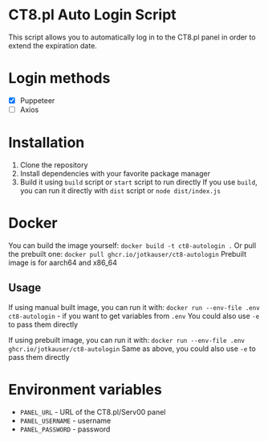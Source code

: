 # CT8.pl Auto Login Script
This script allows you to automatically log in to the CT8.pl panel in order to extend the expiration date.

# Login methods
- [x] Puppeteer
- [ ] Axios

# Installation
1. Clone the repository
2. Install dependencies with your favorite package manager
3. Build it using `build` script or `start` script to run directly
If you use `build`, you can run it directly with `dist` script or `node dist/index.js`

# Docker
You can build the image yourself: `docker build -t ct8-autologin .`
Or pull the prebuilt one: `docker pull ghcr.io/jotkauser/ct8-autologin`
Prebuilt image is for aarch64 and x86_64

## Usage
If using manual built image, you can run it with:
`docker run --env-file .env ct8-autologin` - if you want to get variables from `.env`
You could also use `-e` to pass them directly

If using prebuilt image, you can run it with:
`docker run --env-file .env ghcr.io/jotkauser/ct8-autologin`
Same as above, you could also use `-e` to pass them directly

# Environment variables
- `PANEL_URL` - URL of the CT8.pl/Serv00 panel
- `PANEL_USERNAME` - username
- `PANEL_PASSWORD` - password

